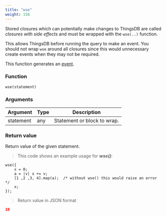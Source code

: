 ```yaml
---
title: "wse"
weight: 158
---
```


Stored closures which can potentially make changes to ThingsDB are called
*closures with side effects* and must be wrapped with the `wse(..)` function.

This allows ThingsDB before running the query to make an event.
You should not wrap `wse` around all closures since this would unnecessary
create events when they may not be required.

This function generates an [event](../../events).

### Function

`wse(statement)`

### Arguments

Argument | Type | Description
-------- | ---- | -----------
statement | any | Statement or block to wrap.

### Return value

Return value of the given statement.

> This code shows an example usage for ***wse()***:

```thingsdb,json_response
wse({
    x = 0;
    a = |v| x += v;
    [1 ,2 ,3, 4].map(a);  /* without wse() this would raise an error */
    x;
});
```

> Return value in JSON format

```json
10
```
